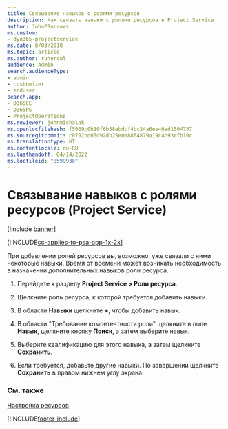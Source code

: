 ```yaml
---
title: Связывание навыков с ролями ресурсов
description: Как связать навыки с ролями ресурсов в Project Service
author: JohnPBurrows
ms.custom:
- dyn365-projectservice
ms.date: 8/03/2018
ms.topic: article
ms.author: ruhercul
audience: Admin
search.audienceType:
- admin
- customizer
- enduser
search.app:
- D365CE
- D365PS
- ProjectOperations
ms.reviewer: johnmichalak
ms.openlocfilehash: f5009c0b10f6b58ebdcf4bc24a6ee46ed1504737
ms.sourcegitcommit: c0792bd65d92db25e0e8864879a19c4b93efb10c
ms.translationtype: HT
ms.contentlocale: ru-RU
ms.lasthandoff: 04/14/2022
ms.locfileid: "8599930"
---
```

# <a name="associate-skills-with-resource-roles-project-service"></a>Связывание навыков с ролями ресурсов (Project Service)

[!include [banner](../includes/psa-now-project-operations.md)]

[!INCLUDE[cc-applies-to-psa-app-1x-2x](../includes/cc-applies-to-psa-app-1x-2x.md)]

При добавлении ролей ресурсов вы, возможно, уже связали с ними некоторые навыки. Время от времени может возникать необходимость в назначении дополнительных навыков роли ресурса.  
  
1.  Перейдите к разделу **Project Service > Роли ресурса**.  
  
2.  Щелкните роль ресурса, к которой требуется добавить навыки.  
  
3.  В области **Навыки** щелкните **+**, чтобы добавить навык.  
  
4.  В области "Требование компетентности роли" щелкните в поле **Навык**, щелкните кнопку **Поиск**, а затем выберите навык.  
  
5.  Выберите квалификацию для этого навыка, а затем щелкните **Сохранить**.  
  
6.  Если требуется, добавьте другие навыки. По завершении щелкните **Сохранить** в правом нижнем углу экрана.  
  
### <a name="see-also"></a>См. также  
 [Настройка ресурсов](../psa/set-up-resources.md)


[!INCLUDE[footer-include](../includes/footer-banner.md)]
